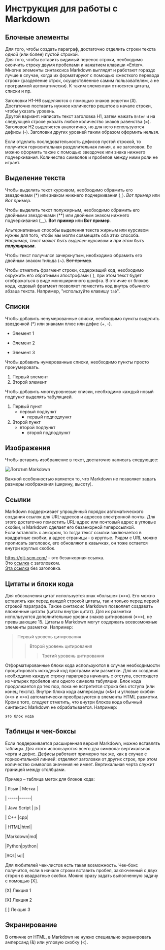 # Инструкция для работы с Markdown

## Блочные элементы

Для того, чтобы создать параграф, достаточно отделить строки текста одной (или более) пустой строкой.  
Для того, чтобы вставить видимый перенос строки, необходимо окончить строку двумя пробелами и нажатием клавиши «Enter».  
Многие элементы синтаксиса Markdown выглядят и работают гораздо лучше в случае, когда их форматируют с помощью «жесткого перевода строк» (разделение строк, осуществленное самим пользователем, а не программой автоматически). К таким элементам относятся цитаты, списки и пр.

Заголовки H1-H6 выделяются с помощью знаков решетки (\#). Достаточно поставить нужное количество решеток в начале строки, чтобы указать уровень.  
Другой вариант: написать текст заголовка Н1, затем нажать `Enter` и на следующей строке указать любое количество знаков равенства (\=). Заголовок Н2 выделяется аналогично, но для него используются дефисы (\-). Заголовки других уровней таким образом оформить нельзя.

Если отделить последовательность дефисов пустой строкой, то получится горизонтальная разделительная линия, а не заголовок. Ее можно оформить также с помощью звездочек или знака нижнего подчеркивания. Количество символов и пробелов между ними роли не играет.

## Выделение текста

Чтобы выделить текст курсивом, необходимо обрамить его звездочками (\*) или знаком нижнего подчеркивания (\_). *Вот пример* или _Вот пример_.

Чтобы выделить текст полужирным, необходимо обрамить его двойными звездочками (\**) или двойным знаком нижнего подчеркивания (\__). **Вот пример** или __Вот пример__. 

Альтернативные способы выделения текста жирным или курсивом нужны для того, чтобы мы могли совмещать оба этих способа. _Например, текст может быть выделен курсивом и при этом быть **полужирным**_.

Чтобы текст получился зачеркнутым, необходимо обрамить его двойным знаком тильда (\~). ~~Вот пример~~. 

Чтобы отметить фрагмент строки, содержащий код, необходимо окружить его обратными апострофами (\`), при этом текст будет отображаться в виде моноширинного шрифта. В отличие от блоков кода, кодовый фрагмент позволяет поместить код внутрь обычного абзаца текста. Например, "используйте клавишу `tab`".

## Списки

Чтобы добавить ненумерованные списки, необходимо пункты выделить звездочкой (*) или знаками плюс или дефис (+, -).
* Элемент 1
+ Элемент 2
- Элемент 3

Чтобы добавить нумерованные списки, необходимо пункты просто пронумеровать.
1. Первый элемент
2. Второй элемент

Чтобы добавить многоуровневые списки, необходимо каждый новый подпункт выделять табуляцией.
1. Первый пункт
    * первый подпункт
        * первый подподпункт
2. Второй пункт
    * второй подпункт
        * второй подподпункт

## Изображения

Чтобы вставить изображение в текст, достаточно написать следующее:

![Логотип Markdown](Markdown_logo.jpg)

Важной особенностью является то, что Markdown не позволяет задать размеры изображения (ширину, высоту).

## Сcылки

Markdown поддерживает упрощённый порядок автоматического создания ссылок для URL-адресов и адресов электронной почты. Для этого достаточно поместить URL-адрес или почтовый адрес в угловые скобки, и Markdown сделает его безанкорной гиперссылкой.  
Если вставлять с анкором, то тогда текст ссылки заключается в квадратные скобки, а адрес страницы - в круглые. Рядом с URL можно прописать заголовок, его обновляют в кавычках, он тоже остается внутри круглых скобок.

<https://git-scm.com/> - это безанкорная ссылка.  
Это [ссылка](https://git-scm.com/ "Git") с заголовком.  
[Эта ссылка](https://git-scm.com/) без заголовка.  

## Цитаты и блоки кода

Для обозначения цитат используется знак «больше» («>»). Его можно вставлять как перед каждой строкой цитаты, так и только перед первой строкой параграфа. Также синтаксис Markdown позволяет создавать вложенные цитаты (цитаты внутри цитат). Для их разметки используются дополнительные уровни знаков цитирования («>»), не превышающие 15. Цитаты в Markdown могут содержать всевозможные элементы разметки. Например:
> Первый уровень цитирования
>> Второй уровень цитирования
>>> Третий уровень цитирования

Отформатированные блоки кода используются в случае необходимости процитировать исходный код программ или разметки. Для их создания необходимо каждую строку параграфа начинать с отступа, состоящего из четырех пробелов или одного символа табуляции. Блок кода продолжается до тех пор, пока не встретится строка без отступа (или конец текста). Внутри блока кода амперсанды («&») и угловые скобки («<» и «>») автоматически преобразуются в элементы HTML разметки.  
Кроме того, следует отметить, что внутри блоков кода обычный синтаксис Markdown не обрабатывается. Например:

    это блок кода

## Таблицы и чек-боксы

Если поддерживается расширенная версия Markdown, можно вставлять таблицы. Для этого используются всего два символа: вертикальная черта и дефис. Дефисы работают примерно так же, как в случае с горизонтальной линией: отделяют заголовки от других строк, при этом количество символов значения не имеет. Вертикальная черта служит границей между столбцами.

Пример – таблица меток для блоков кода:

| Язык | Метка |

| -----|------|

| Java Script | js |

| C++ |cpp|

| HTML|html|

|Markdown|md|

|Python|python|

|SQL|sql|

Для любителей чек-листов есть такая возможность. Чек-бокс получится, если в начале строки вставить пробел, заключенный с двух сторон в квадратные скобки. Можно сразу задать выполненную задачу с помощью [X].

[X] Лекция 1 

[X] Лекция 2

[ ] Лекция 3

## Экранирование

В отличие от HTML, в Markdown не нужно специально экранировать амперсанд (&) или угловую скобку (<).